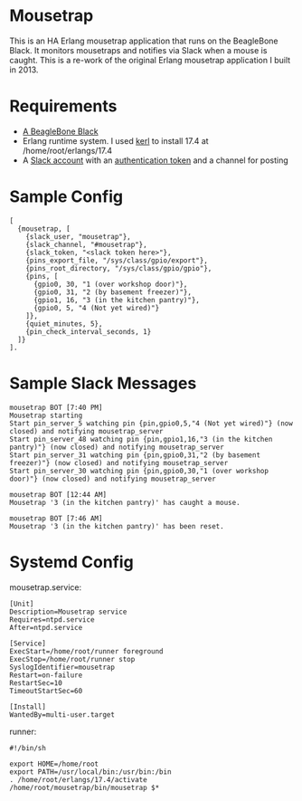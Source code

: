 Mousetrap
===

This is an HA Erlang mousetrap application that runs on the BeagleBone Black. It monitors mousetraps and notifies via Slack when a mouse is caught. This is a re-work of the original Erlang mousetrap application I built in 2013.

Requirements
===

* [A BeagleBone Black](http://beagleboard.org/BLACK)
* Erlang runtime system. I used [kerl](https://github.com/yrashk/kerl) to install 17.4 at /home/root/erlangs/17.4
* A [Slack account](http://slack.com) with an [authentication token](https://api.slack.com/web#basics) and a channel for posting

Sample Config
===

    [
      {mousetrap, [
        {slack_user, "mousetrap"},
        {slack_channel, "#mousetrap"},
        {slack_token, "<slack token here>"},
        {pins_export_file, "/sys/class/gpio/export"},
        {pins_root_directory, "/sys/class/gpio/gpio"},
        {pins, [
          {gpio0, 30, "1 (over workshop door)"},
          {gpio0, 31, "2 (by basement freezer)"},
          {gpio1, 16, "3 (in the kitchen pantry)"},
          {gpio0, 5, "4 (Not yet wired)"}
        ]},
        {quiet_minutes, 5},
        {pin_check_interval_seconds, 1}
      ]}
    ].


Sample Slack Messages
===

    mousetrap BOT [7:40 PM]
    Mousetrap starting
    Start pin_server_5 watching pin {pin,gpio0,5,"4 (Not yet wired)"} (now closed) and notifying mousetrap_server
    Start pin_server_48 watching pin {pin,gpio1,16,"3 (in the kitchen pantry)"} (now closed) and notifying mousetrap_server
    Start pin_server_31 watching pin {pin,gpio0,31,"2 (by basement freezer)"} (now closed) and notifying mousetrap_server
    Start pin_server_30 watching pin {pin,gpio0,30,"1 (over workshop door)"} (now closed) and notifying mousetrap_server

    mousetrap BOT [12:44 AM]
    Mousetrap '3 (in the kitchen pantry)' has caught a mouse.

    mousetrap BOT [7:46 AM]
    Mousetrap '3 (in the kitchen pantry)' has been reset.

Systemd Config
===

mousetrap.service:

    [Unit]
    Description=Mousetrap service
    Requires=ntpd.service
    After=ntpd.service

    [Service]
    ExecStart=/home/root/runner foreground
    ExecStop=/home/root/runner stop
    SyslogIdentifier=mousetrap
    Restart=on-failure
    RestartSec=10
    TimeoutStartSec=60

    [Install]
    WantedBy=multi-user.target

runner:

    #!/bin/sh

    export HOME=/home/root
    export PATH=/usr/local/bin:/usr/bin:/bin
    . /home/root/erlangs/17.4/activate
    /home/root/mousetrap/bin/mousetrap $*
